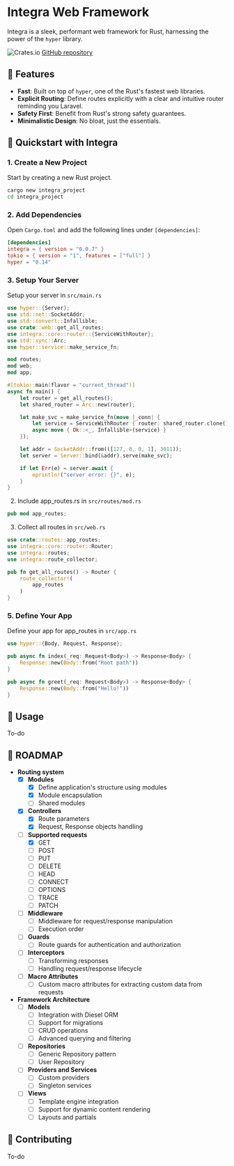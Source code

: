 
# Integra Web Framework

Integra is a sleek, performant web framework for Rust, harnessing the power of the `hyper` library.

![Crates.io](https://img.shields.io/crates/v/integra)
[GitHub repository](https://github.com/SapphoTech/Integra/)

## 🌟 Features

- **Fast**: Built on top of `hyper`, one of the Rust's fastest web libraries.
- **Explicit Routing**: Define routes explicitly with a clear and intuitive router reminding you Laravel.
- **Safety First**: Benefit from Rust's strong safety guarantees.
- **Minimalistic Design**: No bloat, just the essentials.

## 🚀 Quickstart with Integra

### 1. Create a New Project
Start by creating a new Rust project.
```bash
cargo new integra_project
cd integra_project
```

### 2. Add Dependencies
Open `Cargo.toml` and add the following lines under `[dependencies]`:
```toml
[dependencies]
integra = { version = "0.0.7" }
tokio = { version = "1", features = ["full"] }
hyper = "0.14"
```

### 3. Setup Your Server
Setup your server in `src/main.rs`
```rust
use hyper::{Server};
use std::net::SocketAddr;
use std::convert::Infallible;
use crate::web::get_all_routes;
use integra::core::router::{ServiceWithRouter};
use std::sync::Arc;
use hyper::service::make_service_fn;

mod routes;
mod web;
mod app;

#[tokio::main(flavor = "current_thread")]
async fn main() {
    let router = get_all_routes();
    let shared_router = Arc::new(router);

    let make_svc = make_service_fn(move |_conn| {
        let service = ServiceWithRouter { router: shared_router.clone() };
        async move { Ok::<_, Infallible>(service) }
    });

    let addr = SocketAddr::from(([127, 0, 0, 1], 3011));
    let server = Server::bind(&addr).serve(make_svc);

    if let Err(e) = server.await {
        eprintln!("server error: {}", e);
    }
}
```
2. Include app_routes.rs in `src/routes/mod.rs`
```rust
pub mod app_routes;
```
3. Collect all routes in `src/web.rs`
```rust
use crate::routes::app_routes;
use integra::core::router::Router;
use integra::routes;
use integra::route_collector;

pub fn get_all_routes() -> Router {
    route_collector!(
        app_routes
    )
}

```

### 5. Define Your App
Define your app for app_routes in `src/app.rs`
```rust
use hyper::{Body, Request, Response}; 

pub async fn index(_req: Request<Body>) -> Response<Body> {
    Response::new(Body::from("Root path"))
}

pub async fn greet(_req: Request<Body>) -> Response<Body> {
    Response::new(Body::from("Hello!"))
}
```


## 📘 Usage

To-do

## 🎯 ROADMAP 
 
- **Routing system**
  - [x] **Modules**
    - [x] Define application's structure using modules
    - [x] Module encapsulation
    - [ ] Shared modules
  - [x] **Controllers**
    - [x] Route parameters
    - [x] Request, Response objects handling
  - [ ] **Supported requests**
    - [x] GET
    - [ ] POST
    - [ ] PUT
    - [ ] DELETE
    - [ ] HEAD
    - [ ] CONNECT
    - [ ] OPTIONS
    - [ ] TRACE
    - [ ] PATCH
  - [ ] **Middleware**
    - [ ] Middleware for request/response manipulation
    - [ ] Execution order
  - [ ] **Guards**
    - [ ] Route guards for authentication and authorization
  - [ ] **Interceptors**
    - [ ] Transforming responses
    - [ ] Handling request/response lifecycle
  - [ ] **Macro Attributes**
    - [ ] Custom macro attributes for extracting custom data from requests

- **Framework Architecture**
  - [ ] **Models**
    - [ ] Integration with Diesel ORM
    - [ ] Support for migrations
    - [ ] CRUD operations
    - [ ] Advanced querying and filtering
  - [ ] **Repositories**
    - [ ] Generic Repository pattern
    - [ ] User Repository
  - [ ] **Providers and Services**
    - [ ] Custom providers
    - [ ] Singleton services
  - [ ] **Views**
    - [ ] Template engine integration
    - [ ] Support for dynamic content rendering
    - [ ] Layouts and partials

## 🤝 Contributing

To-do
